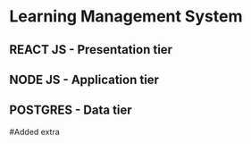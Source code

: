 # Learning Management System

## REACT JS - Presentation tier
## NODE JS - Application tier
## POSTGRES - Data tier

#Added extra